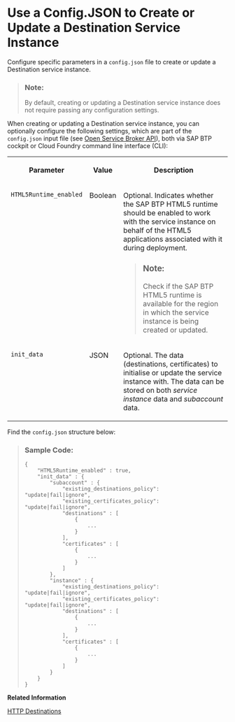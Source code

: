 <!-- loio6816d3caeb464f8d8b0d1b5ad0da5869 -->

# Use a Config.JSON to Create or Update a Destination Service Instance

Configure specific parameters in a `config.json` file to create or update a Destination service instance.

> ### Note:  
> By default, creating or updating a Destination service instance does not require passing any configuration settings.

When creating or updating a Destination service instance, you can optionally configure the following settings, which are part of the `config.json` input file \(see [Open Service Broker API](https://www.openservicebrokerapi.org/)\), both via SAP BTP cockpit or Cloud Foundry command line interface \(CLI\):


<table>
<tr>
<th valign="top">

Parameter

</th>
<th valign="top">

Value

</th>
<th valign="top">

Description

</th>
</tr>
<tr>
<td valign="top">

`HTML5Runtime_enabled`

</td>
<td valign="top">

Boolean

</td>
<td valign="top">

Optional. Indicates whether the SAP BTP HTML5 runtime should be enabled to work with the service instance on behalf of the HTML5 applications associated with it during deployment.

> ### Note:  
> Check if the SAP BTP HTML5 runtime is available for the region in which the service instance is being created or updated.



</td>
</tr>
<tr>
<td valign="top">

`init_data`

</td>
<td valign="top">

JSON

</td>
<td valign="top">

Optional. The data \(destinations, certificates\) to initialise or update the service instance with. The data can be stored on both *service instance* data and *subaccount* data.

</td>
</tr>
</table>

Find the `config.json` structure below:

> ### Sample Code:  
> ```
> {
>     "HTML5Runtime_enabled" : true,
>     "init_data" : {
>         "subaccount" : {
>             "existing_destinations_policy": "update|fail|ignore",
>             "existing_certificates_policy": "update|fail|ignore",
>             "destinations" : [
>                 {
>                     ...
>                 }
>             ],
>             "certificates" : [
>                 {
>                     ...
>                 }
>             ]
>         },
>         "instance" : {
>             "existing_destinations_policy": "update|fail|ignore",
>             "existing_certificates_policy": "update|fail|ignore",
>             "destinations" : [
>                 {
>                     ...
>                 }
>             ],
>             "certificates" : [
>                 {
>                     ...
>                 } 
>             ]
>         }
>     }
> }
> ```

**Related Information**  


[HTTP Destinations](http-destinations-42a0e6b.md "Find information about HTTP destinations for Internet and on-premise connections.")

